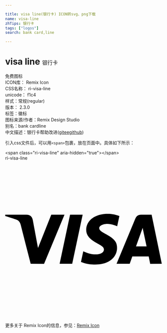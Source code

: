 ```yaml
---

title: visa line(银行卡) ICON转svg、png下载
name: visa-line
zhTips: 银行卡
tags: ["logos"]
search: bank card,line

---
```


# visa line  <small style="font-size: 60%;font-weight: 100">银行卡</small>


<div class="detail-page">
<p>
<span><span class="badge-success badge">免费图标</span> </span>
<br/>
<span>
ICON库：
<span class="badge-secondary badge">Remix Icon</span> 
</span>
<br/>
<span>
CSS名称：
<span class="badge-secondary badge">ri-visa-line</span> 
</span>
<br/>
<span>
unicode：
<span class="badge-secondary badge">f1c4</span> 
<copy-btn content='f1c4' btn-title=""></copy-btn>
<copy-btn :content='String.fromCodePoint(parseInt("f1c4", 16))' btn-title="复制U"></copy-btn>
</span><br/><span>样式：<span class="badge-light badge">常规(regular)</span></span>
<br/>
<span>
版本：
<span class="badge-secondary badge">2.3.0</span> 
</span><br/><span>标签：<span class="badge-light badge"><router-link to="/tags/logos.html">徽标</router-link></span></span>
<br/>
<span>图标来源/作者：<span class="badge-light badge">Remix Design Studio</span></span> 
<br/>
<span>别名：<span class="badge-light badge">bank card</span><span class="badge-light badge">line</span></span><br/><span class="zh-detail">中文描述：<span class="badge-primary badge">银行卡</span><span class="help-link"><span>帮助改进</span>(<a href="https://gitee.com/liuwave/icon-helper/edit/master/json/remix/logos/visa-line.json" target="_blank" rel="noopener noreferrer">gitee</a><a href="https://github.com/liuwave/icon-helper/edit/master/json/remix/logos/visa-line.json" target="_blank" rel="noopener noreferrer">github</a></span>)</span><br/>
</p>
</div>
<div class="alert alert-dark">
  <i class="ri-visa-line ri-xs"></i>
  <i class="ri-visa-line ri-sm"></i>
  <i class="ri-visa-line ri-lg"></i>
  <i class="ri-visa-line ri-2x"></i>
  <i class="ri-visa-line ri-3x"></i>
  <i class="ri-visa-line ri-5x"></i>
  <i class="ri-visa-line ri-7x"></i>
</div>
<div>
  <p>引入css文件后，可以用<code>&lt;span&gt;</code>包裹，放在页面中。具体如下所示：    
  </p>
  <div class="alert alert-primary" style="font-size: 14px">
    &lt;span class="ri-visa-line" aria-hidden="true"&gt;&lt;/span&gt;
    <copy-btn content='<span class="ri-visa-line" aria-hidden="true"></span>'></copy-btn>
  </div>
  <div class="alert alert-secondary">
    <i class="ri-visa-line"
    style="font-size: 24px"
    aria-hidden="true"></i> ri-visa-line
    <copy-btn content="ri-visa-line" btn-title="复制图标名称"></copy-btn>
  </div>
</div>
<div id="svg" class="svg-wrap">
<svg xmlns="http://www.w3.org/2000/svg" viewBox="0 0 24 24">
    <g>
        <path fill="none" d="M0 0h24v24H0z"/>
        <path d="M22.222 15.768l-.225-1.125h-2.514l-.4 1.117-2.015.004a4199.19 4199.19 0 0 1 2.884-6.918c.164-.391.455-.59.884-.588.328.003.863.003 1.606.001L24 15.765l-1.778.003zm-2.173-2.666h1.62l-.605-2.82-1.015 2.82zM7.06 8.257l2.026.002-3.132 7.51-2.051-.002a950.849 950.849 0 0 1-1.528-5.956c-.1-.396-.298-.673-.679-.804C1.357 8.89.792 8.71 0 8.465V8.26h3.237c.56 0 .887.271.992.827.106.557.372 1.975.8 4.254L7.06 8.257zm4.81.002l-1.602 7.508-1.928-.002L9.94 8.257l1.93.002zm3.91-.139c.577 0 1.304.18 1.722.345l-.338 1.557c-.378-.152-1-.357-1.523-.35-.76.013-1.23.332-1.23.638 0 .498.816.749 1.656 1.293.959.62 1.085 1.177 1.073 1.782-.013 1.256-1.073 2.495-3.309 2.495-1.02-.015-1.388-.101-2.22-.396l.352-1.625c.847.355 1.206.468 1.93.468.663 0 1.232-.268 1.237-.735.004-.332-.2-.497-.944-.907-.744-.411-1.788-.98-1.774-2.122.017-1.462 1.402-2.443 3.369-2.443z"/>
    </g>
</svg>

</div>
<detail full-name='ri-visa-line'></detail>
    
<div><p>更多关于  Remix Icon的信息，参见：<a target="_blank" href="https://iconhelper.cn/remix.html">Remix Icon</a>
</p></div>
